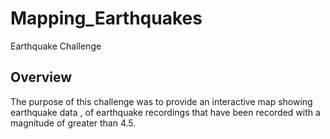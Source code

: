 # Mapping_Earthquakes
Earthquake Challenge

## Overview

The purpose of this challenge was to provide an interactive map showing earthquake data , of earthquake recordings that have been recorded with a magnitude of greater than 4.5.


